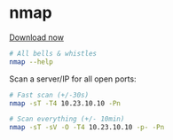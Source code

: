 nmap
====

[Download now](https://nmap.org/download)


```sh
# All bells & whistles
nmap --help
```

Scan a server/IP for all open ports:

```sh
# Fast scan (+/-30s)
nmap -sT -T4 10.23.10.10 -Pn

# Scan everything (+/- 10min)
nmap -sT -sV -O -T4 10.23.10.10 -p- -Pn
```
